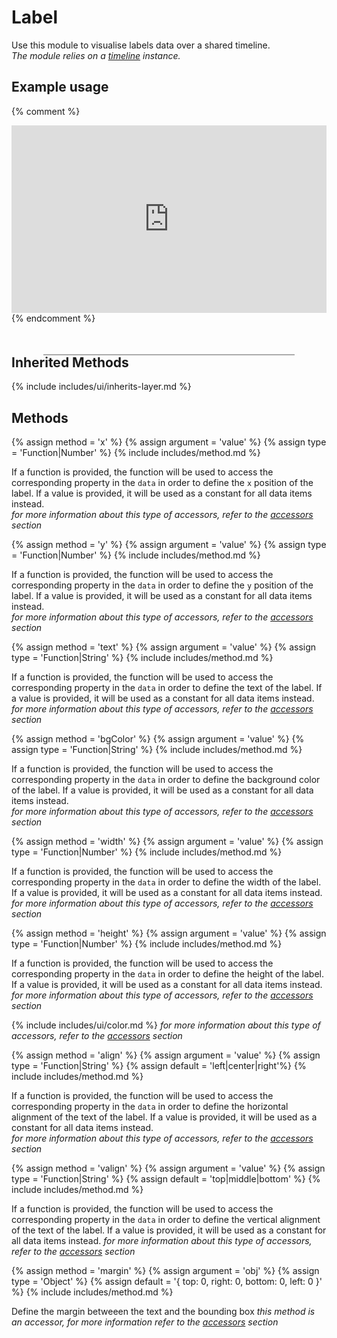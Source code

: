 ---
---

# Label

Use this module to visualise labels data over a shared timeline.  
_The module relies on a [timeline](#timeline) instance._

## Example usage

{% comment %}
<iframe width="100%" height="300" src="http://jsfiddle.net/dv1xf2az/embedded/result,js,html,css" allowfullscreen="allowfullscreen" frameborder="0"></iframe>
{% endcomment %}
<style>
#label-layer-timeline {
    outline: 1px solid #ababab;
    width: 400px;
    margin: 50px auto;
}

#label-layer-timeline text {
    font-family: arial;
    font-size: 10px;
}
</style>
<div id="label-layer-timeline"></div>
<script>
  var timeline = wavesUI.timeline;
  var label = wavesUI.label;
  var d3 = timeline.d3;

  var data = [{
    text: 'text 1',
    width: 200,
    height: 30,
    x: 0,
    y: 0,
    align: 'left',
    bgColor: 'steelblue'
  }, {
    text: 'text 2',
    width: 200,
    height: 30,
    x: 200,
    y: 0,
    align: 'center'
  }];

  // create the graph
  var graph = timeline()
    .xDomain([0, 400])
    .yDomain([0, 30])
    .width(400)
    .height(30)
    
  // create the label layer
  var labelLayer = label()
    .data(data)
    .color(function(d) { return d.bgColor ? 'white' : 'black'; })
    .bgColor(function(d) { return d.bgColor || 'transparent'; })
    .valign('middle')
    .margin({ left: 4, top: 4, bottom: 4, right: 4 });

  // add the label layer to the timeline
  graph.add(labelLayer);
  // draw the timeline
  d3.select('#label-layer-timeline').call(graph.draw);
</script>

## Inherited Methods

{% include includes/ui/inherits-layer.md %}

## Methods

{% assign method = 'x' %}
{% assign argument = 'value' %}
{% assign type = 'Function|Number' %}
{% include includes/method.md %}

If a function is provided, the function will be used to access the corresponding property in the `data` in order to define the `x` position of the label. If a value is provided, it will be used as a constant for all data items instead.  
_for more information about this type of accessors, refer to the [accessors](#accessors) section_


{% assign method = 'y' %}
{% assign argument = 'value' %}
{% assign type = 'Function|Number' %}
{% include includes/method.md %}

If a function is provided, the function will be used to access the corresponding property in the `data` in order to define the `y` position of the label. If a value is provided, it will be used as a constant for all data items instead.  
_for more information about this type of accessors, refer to the [accessors](#accessors) section_


{% assign method = 'text' %}
{% assign argument = 'value' %}
{% assign type = 'Function|String' %}
{% include includes/method.md %}

If a function is provided, the function will be used to access the corresponding property in the `data` in order to define the text of the label. If a value is provided, it will be used as a constant for all data items instead.  
_for more information about this type of accessors, refer to the [accessors](#accessors) section_


{% assign method = 'bgColor' %}
{% assign argument = 'value' %}
{% assign type = 'Function|String' %}
{% include includes/method.md %}

If a function is provided, the function will be used to access the corresponding property in the `data` in order to define the background color of the label. If a value is provided, it will be used as a constant for all data items instead.  
_for more information about this type of accessors, refer to the [accessors](#accessors) section_


{% assign method = 'width' %}
{% assign argument = 'value' %}
{% assign type = 'Function|Number' %}
{% include includes/method.md %}

If a function is provided, the function will be used to access the corresponding property in the `data` in order to define the width of the label. If a value is provided, it will be used as a constant for all data items instead.  
_for more information about this type of accessors, refer to the [accessors](#accessors) section_


{% assign method = 'height' %}
{% assign argument = 'value' %}
{% assign type = 'Function|Number' %}
{% include includes/method.md %}

If a function is provided, the function will be used to access the corresponding property in the `data` in order to define the height of the label. If a value is provided, it will be used as a constant for all data items instead.  
_for more information about this type of accessors, refer to the [accessors](#accessors) section_

{% include includes/ui/color.md %}
_for more information about this type of accessors, refer to the [accessors](#accessors) section_


{% assign method = 'align' %}
{% assign argument = 'value' %}
{% assign type = 'Function|String' %}
{% assign default = 'left|center|right'%}
{% include includes/method.md %}

If a function is provided, the function will be used to access the corresponding property in the `data` in order to define the horizontal alignment of the text of the label. If a value is provided, it will be used as a constant for all data items instead.  
_for more information about this type of accessors, refer to the [accessors](#accessors) section_


{% assign method = 'valign' %}
{% assign argument = 'value' %}
{% assign type = 'Function|String' %}
{% assign default = 'top|middle|bottom' %}
{% include includes/method.md %}

If a function is provided, the function will be used to access the corresponding property in the `data` in order to define the vertical alignment of the text of the label. If a value is provided, it will be used as a constant for all data items instead.
_for more information about this type of accessors, refer to the [accessors](#accessors) section_


{% assign method = 'margin' %}
{% assign argument = 'obj' %}
{% assign type = 'Object' %}
{% assign default = '{ top: 0, right: 0, bottom: 0, left: 0 }' %}
{% include includes/method.md %}

Define the margin betweeen the text and the bounding box
_this method is an accessor, for more information refer to the [accessors](#accessors) section_
